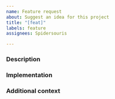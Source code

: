 ```yaml
---
name: Feature request
about: Suggest an idea for this project
title: "[feat]"
labels: feature
assignees: Spidersouris

---
```


### Description

### Implementation

### Additional context
